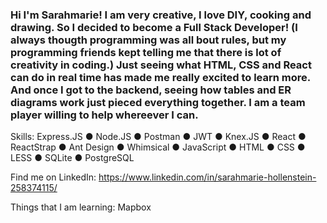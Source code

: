### Hi I'm Sarahmarie! I am very creative, I love DIY, cooking and drawing. So I decided to become a Full Stack Developer! (I always thougth programming was all bout rules, but my programming friends kept telling me that there is lot of creativity in coding.)  Just seeing what HTML, CSS and React can do in real time has made me really excited to learn more. And once I got to the backend, seeing how tables and ER diagrams work just pieced everything together. I am a team player willing to help whereever I can.

Skills:
Express.JS	●	Node.JS	●	Postman	●	JWT	●	Knex.JS ● React	●	ReactStrap	●	Ant Design	●	Whimsical	●	JavaScript ● HTML	●	CSS	●	LESS	●	SQLite	●	PostgreSQL


Find me on LinkedIn: https://www.linkedin.com/in/sarahmarie-hollenstein-258374115/

Things that I am learning:  Mapbox



